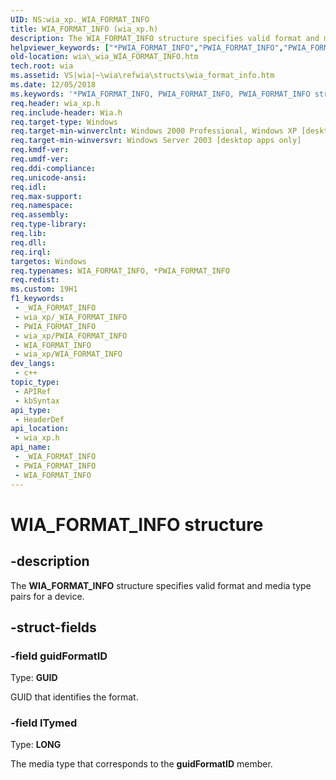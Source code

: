 ```yaml
---
UID: NS:wia_xp._WIA_FORMAT_INFO
title: WIA_FORMAT_INFO (wia_xp.h)
description: The WIA_FORMAT_INFO structure specifies valid format and media type pairs for a device.
helpviewer_keywords: ["*PWIA_FORMAT_INFO","PWIA_FORMAT_INFO","PWIA_FORMAT_INFO structure pointer [WIA]","WIA_FORMAT_INFO","WIA_FORMAT_INFO structure [WIA]","_wia_WIA_FORMAT_INFO","wia._wia_WIA_FORMAT_INFO","wia_xp/PWIA_FORMAT_INFO","wia_xp/WIA_FORMAT_INFO"]
old-location: wia\_wia_WIA_FORMAT_INFO.htm
tech.root: wia
ms.assetid: VS|wia|~\wia\refwia\structs\wia_format_info.htm
ms.date: 12/05/2018
ms.keywords: '*PWIA_FORMAT_INFO, PWIA_FORMAT_INFO, PWIA_FORMAT_INFO structure pointer [WIA], WIA_FORMAT_INFO, WIA_FORMAT_INFO structure [WIA], _wia_WIA_FORMAT_INFO, wia._wia_WIA_FORMAT_INFO, wia_xp/PWIA_FORMAT_INFO, wia_xp/WIA_FORMAT_INFO'
req.header: wia_xp.h
req.include-header: Wia.h
req.target-type: Windows
req.target-min-winverclnt: Windows 2000 Professional, Windows XP [desktop apps only]
req.target-min-winversvr: Windows Server 2003 [desktop apps only]
req.kmdf-ver: 
req.umdf-ver: 
req.ddi-compliance: 
req.unicode-ansi: 
req.idl: 
req.max-support: 
req.namespace: 
req.assembly: 
req.type-library: 
req.lib: 
req.dll: 
req.irql: 
targetos: Windows
req.typenames: WIA_FORMAT_INFO, *PWIA_FORMAT_INFO
req.redist: 
ms.custom: 19H1
f1_keywords:
 - _WIA_FORMAT_INFO
 - wia_xp/_WIA_FORMAT_INFO
 - PWIA_FORMAT_INFO
 - wia_xp/PWIA_FORMAT_INFO
 - WIA_FORMAT_INFO
 - wia_xp/WIA_FORMAT_INFO
dev_langs:
 - c++
topic_type:
 - APIRef
 - kbSyntax
api_type:
 - HeaderDef
api_location:
 - wia_xp.h
api_name:
 - _WIA_FORMAT_INFO
 - PWIA_FORMAT_INFO
 - WIA_FORMAT_INFO
---
```


# WIA_FORMAT_INFO structure


## -description

The <b>WIA_FORMAT_INFO</b> structure specifies valid format and media type pairs for a device.

## -struct-fields

### -field guidFormatID

Type: <b>GUID</b>

GUID that identifies the format.

### -field lTymed

Type: <b>LONG</b>

The media type that corresponds to the <b>guidFormatID</b> member.

